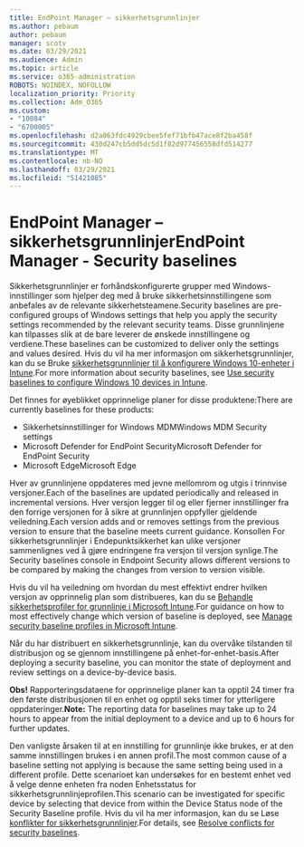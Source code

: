 ```yaml
---
title: EndPoint Manager – sikkerhetsgrunnlinjer
ms.author: pebaum
author: pebaum
manager: scotv
ms.date: 03/29/2021
ms.audience: Admin
ms.topic: article
ms.service: o365-administration
ROBOTS: NOINDEX, NOFOLLOW
localization_priority: Priority
ms.collection: Adm_O365
ms.custom:
- "10084"
- "6700005"
ms.openlocfilehash: d2a063fdc4929cbee5fef71bfb47ace8f2ba458f
ms.sourcegitcommit: 430d247cb5dd5dc5d1f82d977456558dfd514277
ms.translationtype: MT
ms.contentlocale: nb-NO
ms.lasthandoff: 03/29/2021
ms.locfileid: "51421085"
---
```

# <a name="endpoint-manager---security-baselines"></a><span data-ttu-id="03bdc-102">EndPoint Manager – sikkerhetsgrunnlinjer</span><span class="sxs-lookup"><span data-stu-id="03bdc-102">EndPoint Manager - Security baselines</span></span>

<span data-ttu-id="03bdc-103">Sikkerhetsgrunnlinjer er forhåndskonfigurerte grupper med Windows-innstillinger som hjelper deg med å bruke sikkerhetsinnstillingene som anbefales av de relevante sikkerhetsteamene.</span><span class="sxs-lookup"><span data-stu-id="03bdc-103">Security baselines are pre-configured groups of Windows settings that help you apply the security settings recommended by the relevant security teams.</span></span> <span data-ttu-id="03bdc-104">Disse grunnlinjene kan tilpasses slik at de bare leverer de ønskede innstillingene og verdiene.</span><span class="sxs-lookup"><span data-stu-id="03bdc-104">These baselines can be customized to deliver only the settings and values desired.</span></span> <span data-ttu-id="03bdc-105">Hvis du vil ha mer informasjon om sikkerhetsgrunnlinjer, kan du se Bruke [sikkerhetsgrunnlinjer til å konfigurere Windows 10-enheter i Intune](https://docs.microsoft.com/mem/intune/protect/security-baselines).</span><span class="sxs-lookup"><span data-stu-id="03bdc-105">For more information about security baselines, see [Use security baselines to configure Windows 10 devices in Intune](https://docs.microsoft.com/mem/intune/protect/security-baselines).</span></span>

<span data-ttu-id="03bdc-106">Det finnes for øyeblikket opprinnelige planer for disse produktene:</span><span class="sxs-lookup"><span data-stu-id="03bdc-106">There are currently baselines for these products:</span></span>

- <span data-ttu-id="03bdc-107">Sikkerhetsinnstillinger for Windows MDM</span><span class="sxs-lookup"><span data-stu-id="03bdc-107">Windows MDM Security settings</span></span>
- <span data-ttu-id="03bdc-108">Microsoft Defender for EndPoint Security</span><span class="sxs-lookup"><span data-stu-id="03bdc-108">Microsoft Defender for EndPoint Security</span></span>
- <span data-ttu-id="03bdc-109">Microsoft Edge</span><span class="sxs-lookup"><span data-stu-id="03bdc-109">Microsoft Edge</span></span>

<span data-ttu-id="03bdc-110">Hver av grunnlinjene oppdateres med jevne mellomrom og utgis i trinnvise versjoner.</span><span class="sxs-lookup"><span data-stu-id="03bdc-110">Each of the baselines are updated periodically and released in incremental versions.</span></span> <span data-ttu-id="03bdc-111">Hver versjon legger til og eller fjerner innstillinger fra den forrige versjonen for å sikre at grunnlinjen oppfyller gjeldende veiledning.</span><span class="sxs-lookup"><span data-stu-id="03bdc-111">Each version adds and or removes settings from the previous version to ensure that the baseline meets current guidance.</span></span> <span data-ttu-id="03bdc-112">Konsollen For sikkerhetsgrunnlinjer i Endepunktsikkerhet kan ulike versjoner sammenlignes ved å gjøre endringene fra versjon til versjon synlige.</span><span class="sxs-lookup"><span data-stu-id="03bdc-112">The Security baselines console in Endpoint Security allows different versions to be compared by making the changes from version to version visible.</span></span>

<span data-ttu-id="03bdc-113">Hvis du vil ha veiledning om hvordan du mest effektivt endrer hvilken versjon av opprinnelig plan som distribueres, kan du se [Behandle sikkerhetsprofiler for grunnlinje i Microsoft Intune](https://docs.microsoft.com/mem/intune/protect/security-baselines-configure).</span><span class="sxs-lookup"><span data-stu-id="03bdc-113">For guidance on how to most effectively change which version of baseline is deployed, see [Manage security baseline profiles in Microsoft Intune](https://docs.microsoft.com/mem/intune/protect/security-baselines-configure).</span></span>

<span data-ttu-id="03bdc-114">Når du har distribuert en sikkerhetsgrunnlinje, kan du overvåke tilstanden til distribusjon og se gjennom innstillingene på enhet-for-enhet-basis.</span><span class="sxs-lookup"><span data-stu-id="03bdc-114">After deploying a security baseline, you can monitor the state of deployment and review settings on a device-by-device basis.</span></span>

<span data-ttu-id="03bdc-115">**Obs!** Rapporteringsdataene for opprinnelige planer kan ta opptil 24 timer fra den første distribusjonen til en enhet og opptil seks timer for ytterligere oppdateringer.</span><span class="sxs-lookup"><span data-stu-id="03bdc-115">**Note:** The reporting data for baselines may take up to 24 hours to appear from the initial deployment to a device and up to 6 hours for further updates.</span></span> 

<span data-ttu-id="03bdc-116">Den vanligste årsaken til at en innstilling for grunnlinje ikke brukes, er at den samme innstillingen brukes i en annen profil.</span><span class="sxs-lookup"><span data-stu-id="03bdc-116">The most common cause of a baseline setting not applying is because the same setting being used in a different profile.</span></span> <span data-ttu-id="03bdc-117">Dette scenarioet kan undersøkes for en bestemt enhet ved å velge denne enheten fra noden Enhetsstatus for sikkerhetsgrunnlinjeprofilen.</span><span class="sxs-lookup"><span data-stu-id="03bdc-117">This scenario can be investigated for specific device by selecting that device from within the Device Status node of the Security Baseline profile.</span></span> <span data-ttu-id="03bdc-118">Hvis du vil ha mer informasjon, kan du se Løse [konflikter for sikkerhetsgrunnlinjer](https://docs.microsoft.com/mem/intune/protect/security-baselines-monitor#resolve-conflicts-for-security-baselines).</span><span class="sxs-lookup"><span data-stu-id="03bdc-118">For details, see [Resolve conflicts for security baselines](https://docs.microsoft.com/mem/intune/protect/security-baselines-monitor#resolve-conflicts-for-security-baselines).</span></span>